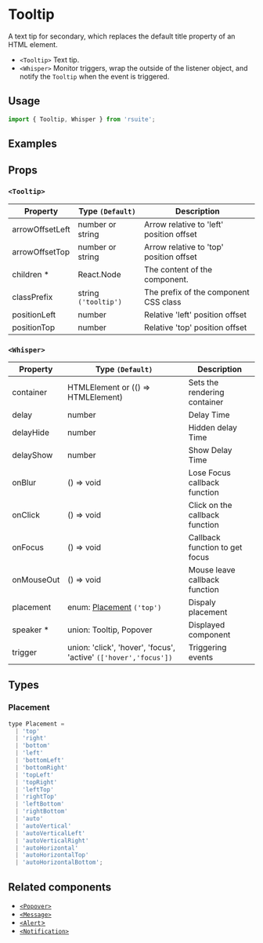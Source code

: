 # Tooltip

A text tip for secondary, which replaces the default title property of an HTML element.


* `<Tooltip>` Text tip.
* `<Whisper>` Monitor triggers, wrap the outside of the listener object, and notify the `Tooltip` when the event is triggered.

## Usage

```js
import { Tooltip, Whisper } from 'rsuite';
```

## Examples

<!--{demo}-->

## Props

### `<Tooltip>`

| Property        | Type `(Default)`     | Description                              |
| --------------- | -------------------- | ---------------------------------------- |
| arrowOffsetLeft | number or string     | Arrow relative to 'left' position offset |
| arrowOffsetTop  | number or string     | Arrow relative to 'top' position offset  |
| children \*     | React.Node           | The content of the component.            |
| classPrefix     | string `('tooltip')` | The prefix of the component CSS class    |
| positionLeft    | number               | Relative 'left' position offset          |
| positionTop     | number               | Relative 'top' position offset           |

### `<Whisper>`

| Property   | Type `(Default)`                                                 | Description                    |
| ---------- | ---------------------------------------------------------------- | ------------------------------ |
| container  | HTMLElement or (() => HTMLElement)                               | Sets the rendering container   |
| delay      | number                                                           | Delay Time                     |
| delayHide  | number                                                           | Hidden delay Time              |
| delayShow  | number                                                           | Show Delay Time                |
| onBlur     | () => void                                                       | Lose Focus callback function   |
| onClick    | () => void                                                       | Click on the callback function |
| onFocus    | () => void                                                       | Callback function to get focus |
| onMouseOut | () => void                                                       | Mouse leave callback function  |
| placement  | enum: [Placement](#Placement) `('top')`                          | Dispaly placement              |
| speaker \* | union: Tooltip, Popover                                          | Displayed component            |
| trigger    | union: 'click', 'hover', 'focus', 'active' `(['hover','focus'])` | Triggering events              |

## Types

### Placement

```js
type Placement =
  | 'top'
  | 'right'
  | 'bottom'
  | 'left'
  | 'bottomLeft'
  | 'bottomRight'
  | 'topLeft'
  | 'topRight'
  | 'leftTop'
  | 'rightTop'
  | 'leftBottom'
  | 'rightBottom'
  | 'auto'
  | 'autoVertical'
  | 'autoVerticalLeft'
  | 'autoVerticalRight'
  | 'autoHorizontal'
  | 'autoHorizontalTop'
  | 'autoHorizontalBottom';
```
## Related components

* [`<Popover>`](./popover)
* [`<Message>`](./message)
* [`<Alert`>](./alert)
* [`<Notification>`](./notification)
